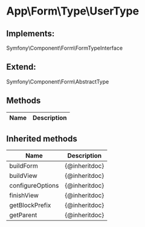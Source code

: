 # App\Form\Type\UserType  



## Implements:
Symfony\Component\Form\FormTypeInterface

## Extend:

Symfony\Component\Form\AbstractType

## Methods

| Name | Description |
|------|-------------|

## Inherited methods

| Name | Description |
|------|-------------|
|buildForm|{@inheritdoc}|
|buildView|{@inheritdoc}|
|configureOptions|{@inheritdoc}|
|finishView|{@inheritdoc}|
|getBlockPrefix|{@inheritdoc}|
|getParent|{@inheritdoc}|


